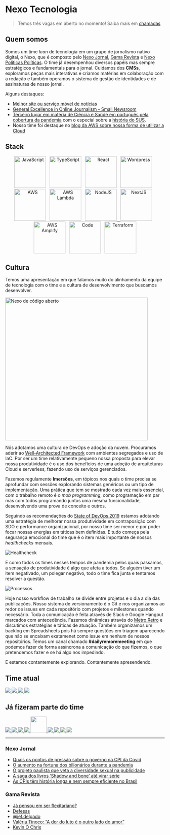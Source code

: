# Nexo Tecnologia

> Temos três vagas em aberto no momento! Saiba mais em [chamadas](chamadas/2021/README.md)

## Quem somos

Somos um time *lean* de tecnologia em um grupo de jornalismo nativo digital, o Nexo, que é composto pelo [Nexo Jornal](https://nexojornal.com.br), [Gama Revista](https://gamarevista.uol.com.br) e [Nexo Políticas Políticas](https://pp.nexojornal.com.br). O time já desempenhou diversos papéis mas sempre estratégicos e fundamentais para o jornal. Cuidamos dos **CMSs**, exploramos peças mais interativas e criamos matérias em colaboração com a redação e também operamos o sistema de gestão de identidades e de assinaturas de nosso jornal.

Alguns destaques:

- [Melhor site ou serviço móvel de notícias](https://events.wan-ifra.org/events/latam-digital-media-awards-2017/content/1637)
- [General Excellence in Online Journalism - Small Newsroom](https://awards.journalists.org/winners/2017/)
- [Terceiro lugar em matéria de Ciência e Saúde em português pela cobertura da pandemia](https://www.icfj.org/news/journalists-icfj-network-honored-pandemic-coverage-five-languages) com o especial sobre a [história do SUS](https://www.nexojornal.com.br/especial/2020/04/28/O-passado-o-presente-e-o-futuro-do-SUS-para-ler-guardar-e-consultar).
- Nosso time foi destaque no [blog da AWS sobre nossa forma de utilizar a Cloud](https://aws.amazon.com/pt/blogs/startups/news-startup-nexo-runs-a-lean-tech-team-by-leveraging-aws-and-amplify/)

## Stack

<p align="middle">
<a href="https://amzn.to/3tpAp6i" target="_blank" title="JavaScript" alt="JavaScript"><img src="https://cdn.worldvectorlogo.com/logos/logo-javascript.svg" alt="JavaScript" width="100px"  style="max-width:100px;"/></a>&nbsp; &nbsp;<a href="https://amzn.to/2QorOSA" target="_blank" title="TypeScript" alt="TypeScript"><img src="https://cdn.worldvectorlogo.com/logos/typescript.svg" alt="TypeScript" width="100px"  style="max-width:100px;"/></a>&nbsp; &nbsp;<a href="https://pt-br.reactjs.org/" target="_blank" title="React" alt="React"><img src="https://cdn.worldvectorlogo.com/logos/react-2.svg" alt="React"  width="100px"  style="max-width:100px;"/></a>&nbsp; &nbsp;<a href="https://wordpress.org/" target="_blank" title="WP" alt="WP"><img src="https://cdn.worldvectorlogo.com/logos/wordpress-blue.svg" alt="Wordpress"  width="100px"  style="max-width:100px;"/></a>&nbsp; &nbsp;<a href="https://devbooks.club/books/aws-well-architected/" target="_blank" title="AWS" alt="AWS"><img src="https://cdn.worldvectorlogo.com/logos/aws-2.svg" alt="AWS"  width="100px"  style="max-width:100px;"/></a>&nbsp; &nbsp;<a href="https://aws.amazon.com/serverless/" target="_blank" title="Serverless" alt="Serverless"><img src="https://cdn.worldvectorlogo.com/logos/aws-lambda-1.svg" alt="AWS Lambda" width="100px"  style="max-width:100px;"/></a>&nbsp; &nbsp;<a href="https://nodejs.org/" target="_blank" title="NodeJS" alt="NodeJS"><img src="https://cdn.worldvectorlogo.com/logos/nodejs-icon.svg" alt="NodeJS" width="100px"  style="max-width:100px;"/>&nbsp; &nbsp;<a href="https://nextjs.org/" target="_blank" title="NextJS" alt="NextJS"><img src="https://cdn.worldvectorlogo.com/logos/nextjs-3.svg" alt="NextJS" width="100px"  style="max-width:100px;"/></a>&nbsp; &nbsp;<a href="https://docs.amplify.aws/" target="_blank" title="AWS Amplify" alt="AWS Amplify"><img src="https://docs.amplify.aws/assets/logo-dark.svg" alt="AWS Amplify" width="100px"  style="max-width:100px;"/></a>&nbsp; &nbsp;<a href="https://code.visualstudio.com/" target="_blank" title="Code" alt="Code"><img src="https://cdn.worldvectorlogo.com/logos/visual-studio-code.svg" alt="Code" width="100px"  style="max-width:100px;"/></a>&nbsp; &nbsp;<a href="https://www.terraform.io/" target="_blank" title="Terraform" alt="Terraform"><img src="https://cdn.worldvectorlogo.com/logos/terraform-enterprise.svg" alt="Terraform" width="100px"  style="max-width:100px;"/></a>
</p>


## Cultura

Temos uma apresentação em que falamos muito do alinhamento da equipe de tecnologia com o time e a cultura de desenvolvimento que buscamos desenvolver.

<p align="middle">

<a href="https://www.youtube.com/watch?v=rdpReYuxI5M&t=2s" target="_blank" title="Nexo de código aberto" alt="Nexo de código aberto"><img src="https://i.ytimg.com/vi/rdpReYuxI5M/maxresdefault.jpg" alt="Nexo de código aberto" width="450px"/></a>

</p>

Nós adotamos uma cultura de DevOps e adoção da nuvem. Procuramos aderir ao [Well-Architected Framework](https://aws.amazon.com/pt/architecture/well-architected/?nc1=h_ls&wa-lens-whitepapers.sort-by=item.additionalFields.sortDate&wa-lens-whitepapers.sort-order=desc) com ambientes segregados e uso de IaC. Por ser um time relativamente pequeno nossa proposta para elevar nossa produtividade é o uso dos benefícios de uma adoção de arquiteturas Cloud e serverless, fazendo uso de serviços gerenciados.

Fazemos regulamente **Imersões**, em tópicos nos quais o time precisa se aprofundar com sessões explorando sistemas genéricos ou um tipo de implementação. Uma prática que tem se mostrado cada vez mais essencial, com o trabalho remoto é o _mob programming_, como programação em par mas com todos programando juntos uma mesma funcionalidade, desenvolvendo uma prova de conceito e outros.

Seguindo as recomendações do [State of DevOps 2019](https://services.google.com/fh/files/misc/state-of-devops-2019.pdf) estamos adotando uma estratégia de melhorar nossa produtividade em contraposição com SDO e performance organizacional, por nosso time ser menor e por poder focar nossas energias em táticas bem definidas. E tudo começa pela segurança emocional do time que é o item mais importante de nossos _healthchecks_ mensais.

![Healthcheck](https://nexo-estaticos.s3.amazonaws.com/assets/images/newsletters/tecnologia/hc.png)

E como todos os times nesses tempos de pandemia pelos quais passamos, a sensação de produtividade é algo que afeta a todos. Se alguém tiver um item negativado, um polegar negativo, todo o time fica junta e tentamos resolver a questão.

![Processos](https://nexo-estaticos.s3.amazonaws.com/assets/images/newsletters/tecnologia/process.png)

Hoje nosso workflow de trabalho se divide entre projetos e o dia a dia das publicações. Nosso sistema de versionamento é o Git e nos organizamos ao redor de issues em cada repositório com projetos e milestones quando necessário. Toda a comunicação é feita através de Slack e Google Hangout marcados com antecedência. Fazemos dinâmicas através do [Metro Retro](https://metroretro.io/) e discutimos estratégias e táticas de atuação. Também organizamos um backlog em Spreadsheets pois há sempre questões em triagem aparecendo que não se encaixam exatamenet como issue em nenhum de nossos repositórios. Temos um canal chamado **#dailyremoremeeting** em que podemos fazer de forma assíncrona a comunicação do que fizemos, o que pretendemos fazer e se há algo nos impedindo.

E estamos contantemente explorando. Contantemente apresendendo.

## Time atual

<a href="https://github.com/atmasuko">
  <img src="https://github.com/atmasuko.png?size=50">
</a>
<a href="https://github.com/krollopes">
  <img src="https://github.com/krollopes.png?size=50">
</a>
<a href="https://github.com/ibrahimcesar">
  <img src="https://github.com/ibrahimcesar.png?size=50">
</a>
<a href="https://github.com/mariannakinuyo">
  <img src="https://github.com/mariannakinuyo.png?size=50">
</a>

## Já fizeram parte do time

<a href="https://github.com/acaua">
  <img src="https://github.com/acaua.png?size=50">
</a>
<a href="https://github.com/alinenaoe">
  <img src="https://github.com/alinenaoe.png?size=50">
</a>
<a href="https://github.com/arieltonglet">
  <img src="https://github.com/arieltonglet.png?size=50">
</a>
<a href="https://github.com/ermsharo">
  <img src="https://github.com/ermsharo.png?size=50">
</a>
<a href="https://github.com/LucasL1993">
  <img src="https://github.com/LucasL1993.png?size=50" width="50">
</a>
<a href="https://github.com/jezzipan">
  <img src="https://github.com/jezzipan.png?size=50">
</a>
<a href="https://github.com/marianaolvr">
  <img src="https://github.com/marianaolvr.png?size=50">
</a>
<a href="https://github.com/tuannyruiz">
  <img src="https://github.com/tuannyruiz.png?size=50">
</a>
<a href="https://github.com/wbfreitas">
  <img src="https://github.com/wbfreitas.png?size=50">
</a>

--------

### Nexo Jornal

<!-- NEXO_LIST:START -->
- [Quais os pontos de pressão sobre o governo na CPI da Covid](https://www.nexojornal.com.br/expresso/2021/04/26/Quais-os-pontos-de-press%C3%A3o-sobre-o-governo-na-CPI-da-Covid)
- [O aumento na fortuna dos bilionários durante a pandemia](https://www.nexojornal.com.br/grafico/2021/04/26/O-aumento-na-fortuna-dos-bilion%C3%A1rios-durante-a-pandemia)
- [O projeto paulista que veta a diversidade sexual na publicidade](https://www.nexojornal.com.br/expresso/2021/04/26/O-projeto-paulista-que-veta-a-diversidade-sexual-na-publicidade)
- [A saga dos livros ‘Shadow and bone’ até virar série](https://www.nexojornal.com.br/expresso/2021/04/26/A-saga-dos-livros-%E2%80%98Shadow-and-bone%E2%80%99-at%C3%A9-virar-s%C3%A9rie)
- [As CPIs têm história longa e nem sempre eficiente no Brasil](https://www.nexojornal.com.br/colunistas/2021/As-CPIs-t%C3%AAm-hist%C3%B3ria-longa-e-nem-sempre-eficiente-no-Brasil)
<!-- NEXO_LIST:END -->

### Gama Revista

<!-- GAMA_LIST:START -->
- [Já pensou em ser flexitariano?](http://gamarevista.uol.com.br/estilo-de-vida/saude/ja-pensou-em-ser-flexitariano/)
- [Defesas](http://gamarevista.uol.com.br/colunistas/winnie-bueno/defesas/)
- [@jef.delgado](http://gamarevista.uol.com.br/pessoas/quem-estamos-seguindo/jef-delgado/)
- [Valéria Tinoco: “A dor do luto é o outro lado do amor”](http://gamarevista.uol.com.br/podcast/podcast-da-semana/valeria-tinoco-qual-a-sua-dor/)
- [Kevin O Chris](http://gamarevista.uol.com.br/pessoas/questionario-proust/kevin-o-chris/)
<!-- GAMA_LIST:END -->

